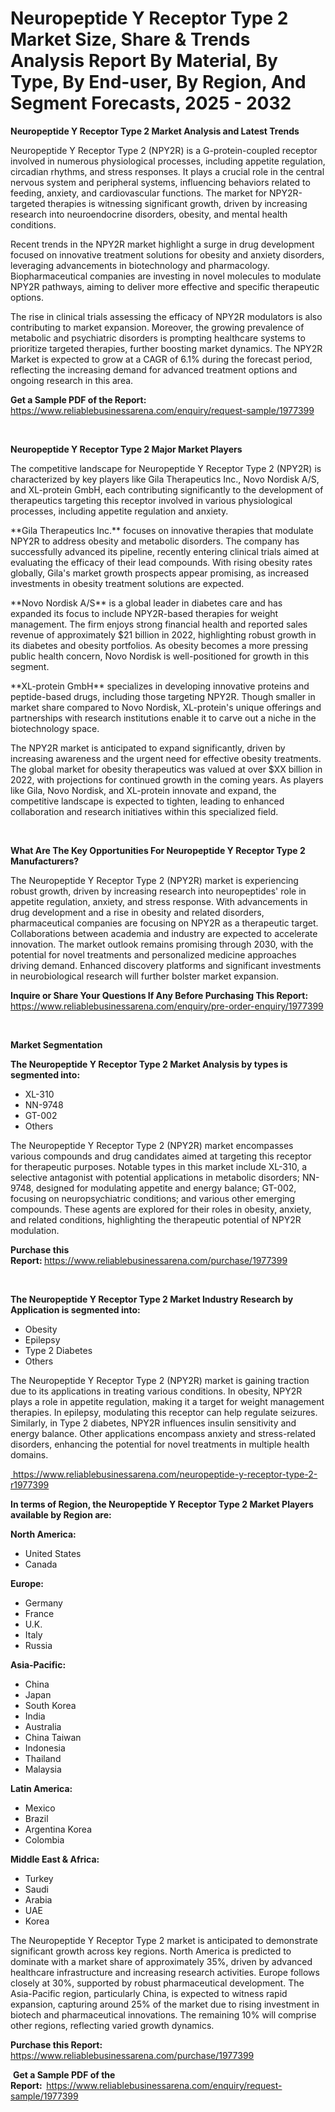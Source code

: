 <p><h1>Neuropeptide Y Receptor Type 2 Market Size, Share & Trends Analysis Report By Material, By Type, By End-user, By Region, And Segment Forecasts, 2025 - 2032</h1></p><p><strong>Neuropeptide Y Receptor Type 2 Market Analysis and Latest Trends</strong></p>
<p><p>Neuropeptide Y Receptor Type 2 (NPY2R) is a G-protein-coupled receptor involved in numerous physiological processes, including appetite regulation, circadian rhythms, and stress responses. It plays a crucial role in the central nervous system and peripheral systems, influencing behaviors related to feeding, anxiety, and cardiovascular functions. The market for NPY2R-targeted therapies is witnessing significant growth, driven by increasing research into neuroendocrine disorders, obesity, and mental health conditions. </p><p>Recent trends in the NPY2R market highlight a surge in drug development focused on innovative treatment solutions for obesity and anxiety disorders, leveraging advancements in biotechnology and pharmacology. Biopharmaceutical companies are investing in novel molecules to modulate NPY2R pathways, aiming to deliver more effective and specific therapeutic options. </p><p>The rise in clinical trials assessing the efficacy of NPY2R modulators is also contributing to market expansion. Moreover, the growing prevalence of metabolic and psychiatric disorders is prompting healthcare systems to prioritize targeted therapies, further boosting market dynamics. The NPY2R Market is expected to grow at a CAGR of 6.1% during the forecast period, reflecting the increasing demand for advanced treatment options and ongoing research in this area.</p></p>
<p><strong>Get a Sample PDF of the Report:&nbsp;</strong> <a href="https://www.reliablebusinessarena.com/enquiry/request-sample/1977399?utm_campaign=2524&utm_medium=2&utm_source=Github&utm_content=ia&utm_term=19042025&utm_id=neuropeptide-y-receptor-type-2">https://www.reliablebusinessarena.com/enquiry/request-sample/1977399</a></p>
<p>&nbsp;</p>
<p><strong>Neuropeptide Y Receptor Type 2 Major Market Players</strong></p>
<p><p>The competitive landscape for Neuropeptide Y Receptor Type 2 (NPY2R) is characterized by key players like Gila Therapeutics Inc., Novo Nordisk A/S, and XL-protein GmbH, each contributing significantly to the development of therapeutics targeting this receptor involved in various physiological processes, including appetite regulation and anxiety.</p><p>**Gila Therapeutics Inc.** focuses on innovative therapies that modulate NPY2R to address obesity and metabolic disorders. The company has successfully advanced its pipeline, recently entering clinical trials aimed at evaluating the efficacy of their lead compounds. With rising obesity rates globally, Gila's market growth prospects appear promising, as increased investments in obesity treatment solutions are expected.</p><p>**Novo Nordisk A/S** is a global leader in diabetes care and has expanded its focus to include NPY2R-based therapies for weight management. The firm enjoys strong financial health and reported sales revenue of approximately $21 billion in 2022, highlighting robust growth in its diabetes and obesity portfolios. As obesity becomes a more pressing public health concern, Novo Nordisk is well-positioned for growth in this segment.</p><p>**XL-protein GmbH** specializes in developing innovative proteins and peptide-based drugs, including those targeting NPY2R. Though smaller in market share compared to Novo Nordisk, XL-protein's unique offerings and partnerships with research institutions enable it to carve out a niche in the biotechnology space.</p><p>The NPY2R market is anticipated to expand significantly, driven by increasing awareness and the urgent need for effective obesity treatments. The global market for obesity therapeutics was valued at over $XX billion in 2022, with projections for continued growth in the coming years. As players like Gila, Novo Nordisk, and XL-protein innovate and expand, the competitive landscape is expected to tighten, leading to enhanced collaboration and research initiatives within this specialized field.</p></p>
<p>&nbsp;</p>
<p><strong>What Are The Key Opportunities For Neuropeptide Y Receptor Type 2 Manufacturers?</strong></p>
<p><p>The Neuropeptide Y Receptor Type 2 (NPY2R) market is experiencing robust growth, driven by increasing research into neuropeptides' role in appetite regulation, anxiety, and stress response. With advancements in drug development and a rise in obesity and related disorders, pharmaceutical companies are focusing on NPY2R as a therapeutic target. Collaborations between academia and industry are expected to accelerate innovation. The market outlook remains promising through 2030, with the potential for novel treatments and personalized medicine approaches driving demand. Enhanced discovery platforms and significant investments in neurobiological research will further bolster market expansion.</p></p>
<p><strong>Inquire or Share Your Questions If Any Before Purchasing This Report:</strong> <a href="https://www.reliablebusinessarena.com/enquiry/pre-order-enquiry/1977399?utm_campaign=2524&utm_medium=2&utm_source=Github&utm_content=ia&utm_term=19042025&utm_id=neuropeptide-y-receptor-type-2">https://www.reliablebusinessarena.com/enquiry/pre-order-enquiry/1977399</a></p>
<p>&nbsp;</p>
<p><strong>Market Segmentation</strong></p>
<p><strong>The Neuropeptide Y Receptor Type 2 Market Analysis by types is segmented into:</strong></p>
<p><ul><li>XL-310</li><li>NN-9748</li><li>GT-002</li><li>Others</li></ul></p>
<p><p>The Neuropeptide Y Receptor Type 2 (NPY2R) market encompasses various compounds and drug candidates aimed at targeting this receptor for therapeutic purposes. Notable types in this market include XL-310, a selective antagonist with potential applications in metabolic disorders; NN-9748, designed for modulating appetite and energy balance; GT-002, focusing on neuropsychiatric conditions; and various other emerging compounds. These agents are explored for their roles in obesity, anxiety, and related conditions, highlighting the therapeutic potential of NPY2R modulation.</p></p>
<p><strong>Purchase this Report:&nbsp;</strong><a href="https://www.reliablebusinessarena.com/purchase/1977399?utm_campaign=2524&utm_medium=2&utm_source=Github&utm_content=ia&utm_term=19042025&utm_id=neuropeptide-y-receptor-type-2">https://www.reliablebusinessarena.com/purchase/1977399</a></p>
<p>&nbsp;</p>
<p><strong>The Neuropeptide Y Receptor Type 2 Market Industry Research by Application is segmented into:</strong></p>
<p><ul><li>Obesity</li><li>Epilepsy</li><li>Type 2 Diabetes</li><li>Others</li></ul></p>
<p><p>The Neuropeptide Y Receptor Type 2 (NPY2R) market is gaining traction due to its applications in treating various conditions. In obesity, NPY2R plays a role in appetite regulation, making it a target for weight management therapies. In epilepsy, modulating this receptor can help regulate seizures. Similarly, in Type 2 diabetes, NPY2R influences insulin sensitivity and energy balance. Other applications encompass anxiety and stress-related disorders, enhancing the potential for novel treatments in multiple health domains.</p></p>
<p><a href="https://www.reliablebusinessarena.com/neuropeptide-y-receptor-type-2-r1977399?utm_campaign=2524&utm_medium=2&utm_source=Github&utm_content=ia&utm_term=19042025&utm_id=neuropeptide-y-receptor-type-2">&nbsp;https://www.reliablebusinessarena.com/neuropeptide-y-receptor-type-2-r1977399</a></p>
<p><strong>In terms of Region, the Neuropeptide Y Receptor Type 2 Market Players available by Region are:</strong></p>
<p>
    <p> <strong> North America: </strong>
        <ul>
            <li>United States</li>
            <li>Canada</li>
        </ul>
        </p> 
    <p> <strong> Europe: </strong>
        <ul>
            <li>Germany</li>
            <li>France</li>
            <li>U.K.</li>
            <li>Italy</li>
            <li>Russia</li>
        </ul>
        </p> 
    <p> <strong> Asia-Pacific: </strong>
        <ul>
            <li>China</li>
            <li>Japan</li>
            <li>South Korea</li>
            <li>India</li>
            <li>Australia</li>
            <li>China Taiwan</li>
            <li>Indonesia</li>
            <li>Thailand</li>
            <li>Malaysia</li>
        </ul>
        </p> 
    <p> <strong> Latin America: </strong>
        <ul>
            <li>Mexico</li>
            <li>Brazil</li>
            <li>Argentina Korea</li>
            <li>Colombia</li>
        </ul>
        </p> 
    <p> <strong> Middle East & Africa: </strong>
        <ul>
            <li>Turkey</li>
            <li>Saudi</li>
            <li>Arabia</li>
            <li>UAE</li>
            <li>Korea</li>
        </ul>
    </p>
    </p>
<p><p>The Neuropeptide Y Receptor Type 2 market is anticipated to demonstrate significant growth across key regions. North America is predicted to dominate with a market share of approximately 35%, driven by advanced healthcare infrastructure and increasing research activities. Europe follows closely at 30%, supported by robust pharmaceutical development. The Asia-Pacific region, particularly China, is expected to witness rapid expansion, capturing around 25% of the market due to rising investment in biotech and pharmaceutical innovations. The remaining 10% will comprise other regions, reflecting varied growth dynamics.</p></p>
<p><strong>Purchase this Report: </strong><a href="https://www.reliablebusinessarena.com/purchase/1977399?utm_campaign=2524&utm_medium=2&utm_source=Github&utm_content=ia&utm_term=19042025&utm_id=neuropeptide-y-receptor-type-2">https://www.reliablebusinessarena.com/purchase/1977399</a></p>
<p>&nbsp;<strong>Get a Sample PDF of the Report:&nbsp;&nbsp;</strong><a href="https://www.reliablebusinessarena.com/enquiry/request-sample/1977399?utm_campaign=2524&utm_medium=2&utm_source=Github&utm_content=ia&utm_term=19042025&utm_id=neuropeptide-y-receptor-type-2">https://www.reliablebusinessarena.com/enquiry/request-sample/1977399</a></p>
<p><strong></strong></p>
<p><p></p><p></p><p></p></p>